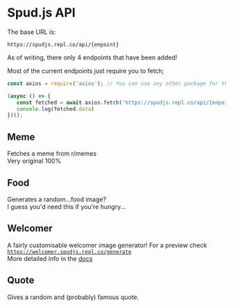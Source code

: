 # Spud.js API

The base URL is:
```
https://spudjs.repl.co/api/{enpoint}
```

As of writing, there only 4 endpoints that have been added!

Most of the current endpoints just require you to fetch;
```js
const axios = require('axios'); // You can use any other package for this

(async () => {
   const fetched = await axios.fetch('https://spudjs.repl.co/api/{enpoint}');
   console.log(fetched.data)
})();
```
## Meme
Fetches a meme from r/memes<br>
Very original 100%
## Food
Generates a random...food image?<br>
I guess you'd need this if you're hungry...
## Welcomer
A fairly customisable welcomer image generator!
For a preview check [`https://welcomer.spudjs.repl.co/generate`](https://welcomer.spudjs.repl.co/generate)<br>
More detailed info in the [docs](https://github.com/MrPotato30/spudjs-docs/blob/main/docs/api/welcomer.md)
## Quote
Gives a random and (probably) famous quote.




